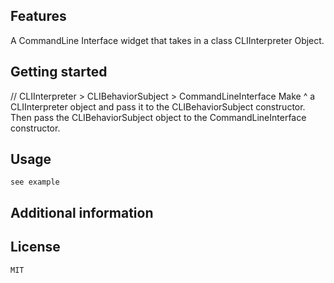 
## Features
A CommandLine Interface widget that takes in a class CLIInterpreter Object.

## Getting started
// CLIInterpreter > CLIBehaviorSubject > CommandLineInterface
Make ^ a CLIInterpreter object and pass it to the CLIBehaviorSubject constructor.
Then pass the CLIBehaviorSubject object to the CommandLineInterface constructor.



## Usage
    see example

## Additional information

## License
    MIT